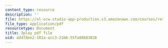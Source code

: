 ```yaml
---
content_type: resource
description: ''
file: https://ol-ocw-studio-app-production.s3.amazonaws.com/courses/res-6-012-introduction-to-probability-spring-2018/addf8ee2101aacc321b655fa88b03826_PaI-oaOBHKU.pdf
file_type: application/pdf
resourcetype: Document
title: 3play pdf file
uid: addf8ee2-101a-acc3-21b6-55fa88b03826
---
```

